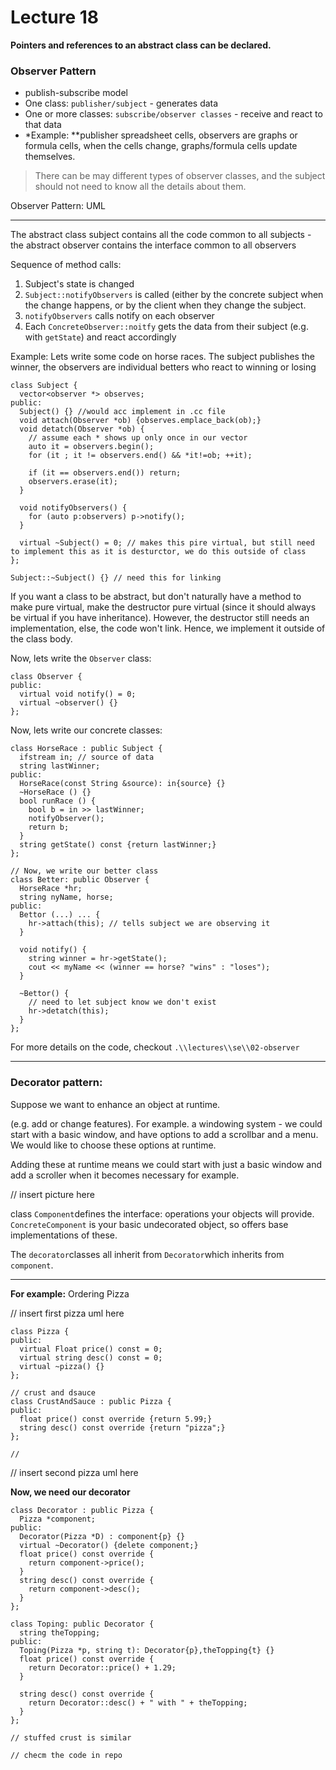# Lecture 18

**Pointers and references to an abstract class can be declared.**

### Observer Pattern

- publish-subscribe model
- One class: `publisher/subject` - generates data
- One or more classes: `subscribe/observer classes` - receive and react to that data
- *Example: **publisher spreadsheet cells, observers are graphs or formula cells, when the cells change, graphs/formula cells update themselves.

> There can be may different types of observer classes, and the subject should not need to know all the details about them.

Observer Pattern: UML

---

The abstract class subject contains all the code common to all subjects - the abstract observer contains the interface common to all observers

Sequence of method calls:

1. Subject's state is changed
2. `Subject::notifyObservers` is called (either by the concrete subject when the change happens, or by the client when they change the subject.
3. `notifyObservers` calls notify on each observer
4. Each `ConcreteObserver::noitfy` gets the data from their subject (e.g. with `getState`) and react accordingly

Example: Lets write some code on horse races. The subject publishes the winner, the observers are individual betters who react to winning or losing

```Plain
class Subject {
  vector<observer *> observes;
public:
  Subject() {} //would acc implement in .cc file
  void attach(Observer *ob) {observes.emplace_back(ob);}
  void detatch(Observer *ob) {
    // assume each * shows up only once in our vector
    auto it = observers.begin();
    for (it ; it != observers.end() && *it!=ob; ++it);

    if (it == observers.end()) return;
    observers.erase(it);
  }

  void notifyObservers() {
    for (auto p:observers) p->notify();
  }

  virtual ~Subject() = 0; // makes this pire virtual, but still need to implement this as it is desturctor, we do this outside of class
};

Subject::~Subject() {} // need this for linking
```

If you want a class to be abstract, but don't naturally have a method to make pure virtual, make the destructor pure virtual (since it should always be virtual if you have inheritance). However, the destructor still needs an implementation, else, the code won't link. Hence, we implement it outside of the class body.

Now, lets write the `Observer` class:

```Plain
class Observer {
public:
  virtual void notify() = 0;
  virtual ~observer() {}
};
```

Now, lets write our concrete classes:

```Plain
class HorseRace : public Subject {
  ifstream in; // source of data
  string lastWinner;
public:
  HorseRace(const String &source): in{source} {}
  ~HorseRace () {}
  bool runRace () {
    bool b = in >> lastWinner;
    notifyObserver();
    return b;
  }
  string getState() const {return lastWinner;}
};

// Now, we write our better class
class Better: public Observer {
  HorseRace *hr;
  string nyName, horse;
public:
  Bettor (...) ... {
    hr->attach(this); // tells subject we are observing it
  }

  void notify() {
    string winner = hr->getState();
    cout << myName << (winner == horse? "wins" : "loses");
  }

  ~Bettor() {
    // need to let subject know we don't exist
    hr->detatch(this);
  }
};
```

For more details on the code, checkout `.\\lectures\\se\\02-observer`

---

### Decorator pattern:

Suppose we want to enhance an object at runtime.

(e.g. add or change features). For example. a windowing system - we could start with a basic window, and have options to add a scrollbar and a menu. We would like to choose these options at runtime.

Adding these at runtime means we could start with just a basic window and add a scroller when it becomes necessary for example.

// insert picture here

class `Component`defines the interface: operations your objects will provide. `ConcreteComponent` is your basic undecorated object, so offers base implementations of these.

The `decorator`classes all inherit from `Decorator`which inherits from `component`.

---

**For example:** Ordering Pizza

// insert first pizza uml here

```Plain
class Pizza {
public:
  virtual Float price() const = 0;
  virtual string desc() const = 0;
  virtual ~pizza() {}
};

// crust and dsauce
class CrustAndSauce : public Pizza {
public:
  float price() const override {return 5.99;}
  string desc() const override {return "pizza";}
};

//
```

// insert second pizza uml here

**Now, we need our decorator**

```Plain
class Decorator : public Pizza {
  Pizza *component;
public:
  Decorator(Pizza *D) : component{p} {}
  virtual ~Decorator() {delete component;}
  float price() const override {
    return component->price();
  }
  string desc() const override {
    return component->desc();
  }
};

class Toping: public Decorator {
  string theTopping;
public:
  Toping(Pizza *p, string t): Decorator{p},theTopping{t} {}
  float price() const override {
    return Decorator::price() + 1.29;
  }

  string desc() const override {
    return Decorator::desc() + " with " + theTopping;
  }
};

// stuffed crust is similar

// checm the code in repo
```